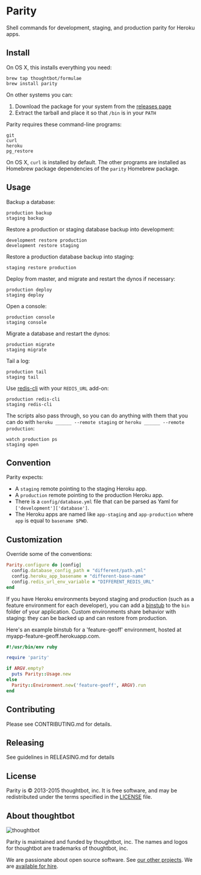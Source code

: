 Parity
======

Shell commands for development, staging, and production parity for Heroku apps.

Install
-------

On OS X, this installs everything you need:

    brew tap thoughtbot/formulae
    brew install parity

On other systems you can:

1. Download the package for your system from the [releases page][releases]
1. Extract the tarball and place it so that `/bin` is in your `PATH`

[releases]: https://github.com/thoughtbot/parity/releases

Parity requires these command-line programs:

    git
    curl
    heroku
    pg_restore

On OS X,
`curl` is installed by default.
The other programs are installed
as Homebrew package dependencies of
the `parity` Homebrew package.

Usage
-----

Backup a database:

    production backup
    staging backup

Restore a production or staging database backup into development:

    development restore production
    development restore staging

Restore a production database backup into staging:

    staging restore production

Deploy from master, and migrate and restart the dynos if necessary:

    production deploy
    staging deploy

Open a console:

    production console
    staging console

Migrate a database and restart the dynos:

    production migrate
    staging migrate

Tail a log:

    production tail
    staging tail

Use [redis-cli][2] with your `REDIS_URL` add-on:

    production redis-cli
    staging redis-cli

The scripts also pass through, so you can do anything with them that you can do
with `heroku ______ --remote staging` or `heroku ______ --remote production`:

    watch production ps
    staging open

[2]: http://redis.io/commands

Convention
----------

Parity expects:

* A `staging` remote pointing to the staging Heroku app.
* A `production` remote pointing to the production Heroku app.
* There is a `config/database.yml` file that can be parsed as Yaml for
  `['development']['database']`.
* The Heroku apps are named like `app-staging` and `app-production`
  where `app` is equal to `basename $PWD`.

Customization
-------------

Override some of the conventions:

```ruby
Parity.configure do |config|
  config.database_config_path = "different/path.yml"
  config.heroku_app_basename = "different-base-name"
  config.redis_url_env_variable = "DIFFERENT_REDIS_URL"
end
```

If you have Heroku environments beyond staging and production (such as a feature
environment for each developer), you can add a [binstub] to the `bin` folder of
your application. Custom environments share behavior with staging: they can be
backed up and can restore from production.

[binstub]: https://github.com/sstephenson/rbenv/wiki/Understanding-binstubs

Here's an example binstub for a 'feature-geoff' environment, hosted at
myapp-feature-geoff.herokuapp.com.

```ruby
#!/usr/bin/env ruby

require 'parity'

if ARGV.empty?
  puts Parity::Usage.new
else
  Parity::Environment.new('feature-geoff', ARGV).run
end
```

Contributing
------------

Please see CONTRIBUTING.md for details.

Releasing
---------

See guidelines in RELEASING.md for details

License
-------

Parity is © 2013-2015 thoughtbot, inc.
It is free software,
and may be redistributed under the terms specified in the [LICENSE] file.

[LICENSE]: LICENSE

About thoughtbot
----------------

![thoughtbot](https://thoughtbot.com/logo.png)

Parity is maintained and funded by thoughtbot, inc.
The names and logos for thoughtbot are trademarks of thoughtbot, inc.

We are passionate about open source software.
See [our other projects][community].
We are [available for hire][hire].

[community]: https://thoughtbot.com/community?utm_source=github
[hire]: https://thoughtbot.com?utm_source=github
